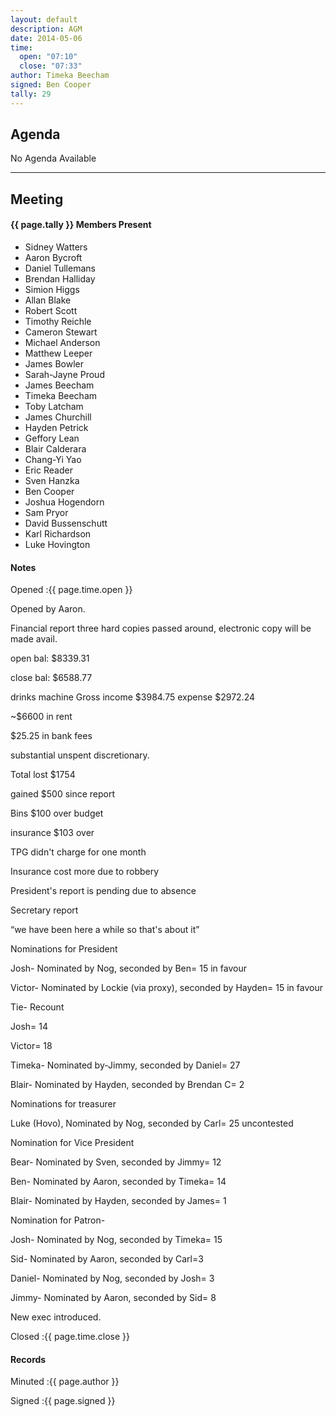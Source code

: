 ```yaml
---
layout: default
description: AGM
date: 2014-05-06
time:
  open: "07:10"
  close: "07:33"
author: Timeka Beecham
signed: Ben Cooper
tally: 29
---
```


## Agenda

No Agenda Available

---

## Meeting

#### {{ page.tally }} Members Present

* Sidney Watters
* Aaron Bycroft
* Daniel Tullemans
* Brendan Halliday
* Simion Higgs
* Allan Blake
* Robert Scott
* Timothy Reichle
* Cameron Stewart
* Michael Anderson
* Matthew Leeper
* James Bowler
* Sarah-Jayne Proud
* James Beecham
* Timeka Beecham
* Toby Latcham
* James Churchill
* Hayden Petrick
* Geffory Lean
* Blair Calderara
* Chang-Yi Yao
* Eric Reader
* Sven Hanzka
* Ben Cooper
* Joshua Hogendorn
* Sam Pryor
* David Bussenschutt
* Karl Richardson
* Luke Hovington

#### Notes

Opened
:{{ page.time.open }}

Opened by Aaron. 

Financial report three hard copies passed around, electronic copy will be made avail. 

open bal: $8339.31 

close bal: $6588.77

drinks machine Gross income $3984.75 expense $2972.24

~$6600 in rent 

$25.25 in bank fees

substantial unspent discretionary. 

 Total lost $1754
 
gained $500 since report

Bins $100 over budget

insurance $103 over 

TPG didn't charge for one month

Insurance cost more due to robbery

President's report is pending due to absence

Secretary report

“we have been here a while so that's about it”


Nominations for President 

Josh- Nominated by Nog, seconded by Ben= 15 in favour

Victor- Nominated by Lockie (via proxy), seconded by Hayden= 15 in favour

Tie- Recount 

Josh= 14

Victor= 18


Timeka- Nominated by-Jimmy, seconded by Daniel= 27

Blair- Nominated by Hayden, seconded by Brendan C= 2


Nominations for treasurer

Luke (Hovo), Nominated by Nog, seconded by Carl= 25 uncontested


Nomination for Vice President

Bear- Nominated by Sven, seconded by Jimmy= 12

Ben- Nominated by Aaron, seconded by Timeka= 14

Blair- Nominated by Hayden, seconded by James= 1


Nomination for Patron-

Josh- Nominated by Nog, seconded by Timeka= 15

Sid- Nominated by Aaron, seconded by Carl=3

Daniel- Nominated by Nog, seconded by Josh= 3

Jimmy- Nominated by Aaron, seconded by Sid= 8


New exec introduced. 

Closed
:{{ page.time.close }}

#### Records

Minuted
:{{ page.author }}

Signed
:{{ page.signed }}
